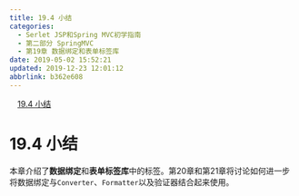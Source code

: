 ```yaml
---
title: 19.4 小结
categories: 
  - Serlet JSP和Spring MVC初学指南
  - 第二部分 SpringMVC
  - 第19章 数据绑定和表单标签库
date: 2019-05-02 15:52:21
updated: 2019-12-23 12:01:12
abbrlink: b362e608
---
```

<div id='my_toc'><a href="/JavaReadingNotes/b362e608/#19-4-小结" class="header_1">19.4 小结</a>&nbsp;<br></div>
<style>.header_1{margin-left: 1em;}.header_2{margin-left: 2em;}.header_3{margin-left: 3em;}.header_4{margin-left: 4em;}.header_5{margin-left: 5em;}.header_6{margin-left: 6em;}</style>
<!--more-->
<script>if (navigator.platform.search('arm')==-1){document.getElementById('my_toc').style.display = 'none';}var e,p = document.getElementsByTagName('p');while (p.length>0) {e = p[0];e.parentElement.removeChild(e);}</script>

<!--end-->
# 19.4 小结 #
本章介绍了**数据绑定**和**表单标签库**中的标签。第20章和第21章将讨论如何进一步将数据绑定与`Converter`、`Formatter`以及验证器结合起来使用。

